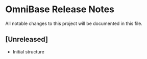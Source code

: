 <!-- === OmniNode:Metadata ===
author: OmniNode Team
copyright: OmniNode.ai
created_at: '2025-05-28T12:40:25.956123'
description: Stamped by ONEX
entrypoint: python://RELEASE_NOTES.md
hash: 6fc55b126ee88b69a490abd217d422da1fcf22bf3729c958af452d8f9faf8c97
last_modified_at: '2025-05-29T11:50:14.654239+00:00'
lifecycle: active
meta_type: tool
metadata_version: 0.1.0
name: RELEASE_NOTES.md
namespace: omnibase.RELEASE_NOTES
owner: OmniNode Team
protocol_version: 0.1.0
runtime_language_hint: python>=3.11
schema_version: 0.1.0
state_contract: state_contract://default
tools: null
uuid: 7a253f79-99c5-4a2b-84d8-337deea838ac
version: 1.0.0

<!-- === /OmniNode:Metadata === -->


# OmniBase Release Notes

All notable changes to this project will be documented in this file.

## [Unreleased]
- Initial structure
